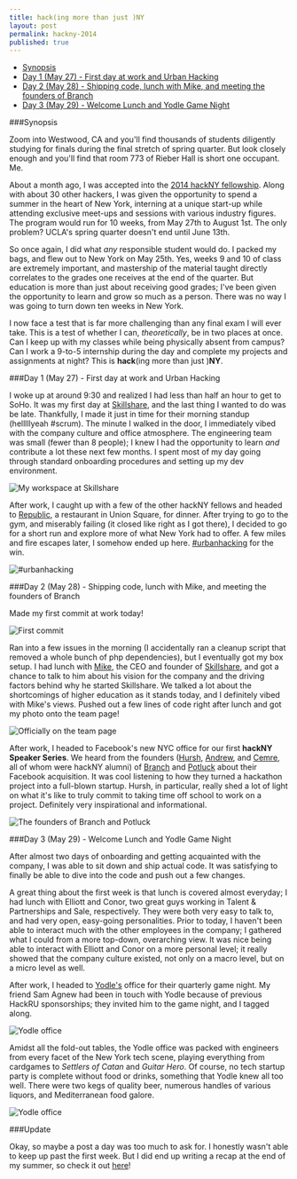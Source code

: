 ```yaml
---
title: hack(ing more than just )NY
layout: post
permalink: hackny-2014
published: true
---
```

- [Synopsis](#synopsis)
- [Day 1 (May 27) - First day at work and Urban Hacking](#day1)
- [Day 2 (May 28) - Shipping code, lunch with Mike, and meeting the founders of Branch](#day2)
- [Day 3 (May 29) - Welcome Lunch and Yodle Game Night](#day3)

###<span id="synopsis"></span>Synopsis

Zoom into Westwood, CA and you'll find thousands of students diligently studying for finals during the final stretch of spring quarter. But look closely enough and you'll find that room 773 of Rieber Hall is short one occupant. Me.

About a month ago, I was accepted into the [2014 hackNY fellowship](http://hackny.org/a/fellows/). Along with about 30 other hackers, I was given the opportunity to spend a summer in the heart of New York, interning at a unique start-up while attending exclusive meet-ups and sessions with various industry figures. The program would run for 10 weeks, from May 27th to August 1st. The only problem? UCLA's spring quarter doesn't end until June 13th.

So once again, I did what *any* responsible student would do. I packed my bags, and flew out to New York on May 25th. Yes, weeks 9 and 10 of class are extremely important, and mastership of the material taught directly correlates to the grades one receives at the end of the quarter. But education is more than just about receiving good grades; I've been given the opportunity to learn and grow so much as a person. There was no way I was going to turn down ten weeks in New York. 

I now face a test that is far more challenging than any final exam I will ever take. This is a test of whether I can, _theoretically_, be in two places at once. Can I keep up with my classes while being physically absent from campus? Can I work a 9-to-5 internship during the day and complete my projects and assignments at night? This is **hack**(ing more than just )**NY**.

###<span id="day1"></span>Day 1 (May 27) - First day at work and Urban Hacking

I woke up at around 9:30 and realized I had less than half an hour to get to SoHo. It was my first day at [Skillshare](http://skillshare.com), and the last thing I wanted to do was be late. Thankfully, I made it just in time for their morning standup (helllllyeah #scrum). The minute I walked in the door, I immediately vibed with the company culture and office atmosphere. The engineering team was small (fewer than 8 people); I knew I had the opportunity to learn *and* contribute a lot these next few months. I spent most of my day going through standard onboarding procedures and setting up my dev environment.

![My workspace at Skillshare](/blog/content/images/2014/May/IMG_4598.jpg)

After work, I caught up with a few of the other hackNY fellows and headed to [Republic](http://www.thinknoodles.com/findex.html), a restaurant in Union Square, for dinner. After trying to go to the gym, and miserably failing (it closed like right as I got there), I decided to go for a short run and explore more of what New York had to offer. A few miles and fire escapes later, I somehow ended up here. [#urbanhacking](http://www.placehacking.co.uk/) for the win.

![#urbanhacking](/blog/content/images/2014/May/10363612_10203908249611264_68199754095089857_n.jpg)

###<span id="day2"></span>Day 2 (May 28) - Shipping code, lunch with Mike, and meeting the founders of Branch

Made my first commit at work today!

![First commit](https://pbs.twimg.com/media/Bov-7QhCYAA1tSe.png)

Ran into a few issues in the morning (I accidentally ran a cleanup script that removed a whole bunch of php dependencies), but I eventually got my box setup. I had lunch with [Mike](https://twitter.com/mikekarnj), the CEO and founder of [Skillshare](http://www.skillshare.com), and got a chance to talk to him about his vision for the company and the driving factors behind why he started Skillshare. We talked a lot about the shortcomings of higher education as it stands today, and I definitely vibed with Mike's views. Pushed out a few lines of code right after lunch and got my photo onto the team page!

![Officially on the team page](/blog/content/images/2014/May/Screen_Shot_2014_05_28_at_4_24_55_PM.png)

After work, I headed to Facebook's new NYC office for our first **hackNY Speaker Series**. We heard from the founders ([Hursh](https://twitter.com/hursh), [Andrew](https://twitter.com/aflock), and [Cemre](https://twitter.com/gem_ray), all of whom were hackNY alumni) of [Branch](http://branch.com/?ref=logo) and [Potluck](https://www.potluck.it/) about their Facebook acquisition. It was cool listening to how they turned a hackathon project into a full-blown startup. Hursh, in particular, really shed a lot of light on what it's like to truly commit to taking time off school to work on a project. Definitely very inspirational and informational.

![The founders of Branch and Potluck](/blog/content/images/2014/Jun/IMG_4622.jpg)

###<span id="day3"></span>Day 3 (May 29) - Welcome Lunch and Yodle Game Night

After almost two days of onboarding and getting acquainted with the company, I was able to sit down and ship actual code. It was satisfying to finally be able to dive into the code and push out a few changes.

A great thing about the first week is that lunch is covered almost everyday; I had lunch with Elliott and Conor, two great guys working in Talent & Partnerships and Sale, respectively. They were both very easy to talk to, and had very open, easy-going personalities. Prior to today, I haven't been able to interact much with the other employees in the company; I gathered what I could from a more top-down, overarching view. It was nice being able to interact with Elliott and Conor on a more personal level; it really showed that the company culture existed, not only on a macro level, but on a micro level as well.

After work, I headed to [Yodle's](http://www.yodle.com/) office for their quarterly game night. My friend Sam Agnew had been in touch with Yodle because of previous HackRU sponsorships; they invited him to the game night, and I tagged along.

![Yodle office](/blog/content/images/2014/Jun/IMG_4634.jpg)

Amidst all the fold-out tables, the Yodle office was packed with engineers from every facet of the New York tech scene, playing everything from cardgames to *Settlers of Catan* and *Guitar Hero*. Of course, no tech startup party is complete without food or drinks, something that Yodle knew all too well. There were two kegs of quality beer, numerous handles of various liquors, and Mediterranean food galore.

![Yodle office](/blog/content/images/2014/Jun/IMG_4633.JPG)

###Update

Okay, so maybe a post a day was too much to ask for. I honestly wasn't able to keep up past the first week. But I did end up writing a recap at the end of my summer, so check it out [here](http://thecalvinchan.com/blog/2014/10/23/hackny-recap/)!



